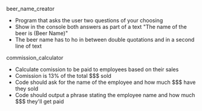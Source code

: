 beer_name_creator  
- Program that asks the user two questions of your choosing  
- Show in the console both answers as part of a text "The name of the beer is (Beer Name)"  
- The beer name has to ho in between double quotations and in a second line of text  
  
commission_calculator  
- Calculate comission to be paid to employees based on their sales  
- Comission is 13% of the total $$$ sold  
- Code should ask for the name of the employee and how much $$$ have they sold  
- Code should output a phrase stating the employee name and how much $$$ they'll get paid  
